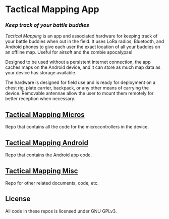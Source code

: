 # Tactical Mapping App
### _Keep track of your battle buddies_

_Tactical Mapping_ is an app and associated hardware for keeping track of your battle buddies when out in the field. It uses LoRa radios, Bluetooth, and Android phones to give each user the exact location of all your buddies on an offline map. Useful for airsoft and the zombie apocalypse!

Designed to be used without a persistent internet connection, the app caches maps on the Android device, and it can store as much map data as your device has storage available. 

The hardware is designed for field use and is ready for deployment on a chest rig, plate carrier, backpack, or any other means of carrying the device. Removable antennae allow the user to mount them remotely for better reception when necessary.

## [Tactical Mapping Micros]
Repo that contains all the code for the microcontrollers in the device. 

## [Tactical Mapping Android]
Repo that contains the Android app code.

## [Tactical Mapping Misc]
Repo for other related documents, code, etc.

## License
All code in these repos is licensed under GNU GPLv3.

   [Tactical Mapping Micros]: <https://github.com/andrewmcdan/Tactical_Mapping>
   [Tactical Mapping Android]: <https://github.com/andrewmcdan/Tactical_Mapping_Android>
   [Tactical Mapping Misc]: <https://github.com/andrewmcdan/Tactical_Mapping_Misc>
